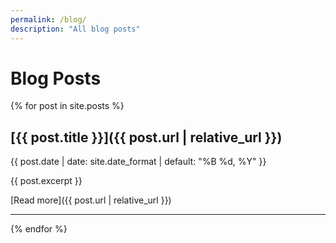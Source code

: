 ```yaml
---
permalink: /blog/
description: "All blog posts"
---
```

# Blog Posts

{% for post in site.posts %}
## [{{ post.title }}]({{ post.url | relative_url }})

{{ post.date | date: site.date_format | default: "%B %d, %Y" }}

{{ post.excerpt }}

[Read more]({{ post.url | relative_url }})

---
{% endfor %}